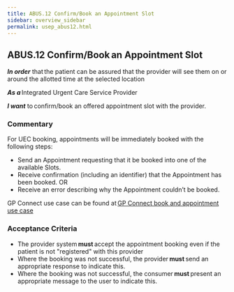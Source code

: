 ```yaml
---
title: ABUS.12 Confirm/Book an Appointment Slot 
sidebar: overview_sidebar
permalink: usep_abus12.html
---
```


## ABUS.12 Confirm/Book an Appointment Slot 
**_In order_** that the patient can be assured that the provider will see them on or around the allotted time at the selected location 

**_As a_** Integrated Urgent Care Service Provider

**_I want_** to confirm/book an offered appointment slot with the provider. 

### Commentary 
For UEC booking, appointments will be immediately booked with the following steps:
*	Send an Appointment requesting that it be booked into one of the available Slots.
*	Receive confirmation (including an identifier) that the Appointment has been booked.
OR
*	Receive an error describing why the Appointment couldn’t be booked.

GP Connect use case can be found at <a href="https://nhsconnect.github.io/gpconnect/appointments_use_case_book_an_appointment.html" target="_blank">GP Connect book and appointment use case</a>

### Acceptance Criteria 
* The provider system **must** accept the appointment booking even if the patient is not "registered" with this provider
* Where the booking was not successful, the provider **must** send an appropriate response to indicate this.
* Where the booking was not successful, the consumer **must** present an appropriate message to the user to indicate this.
